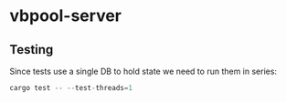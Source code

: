 # vbpool-server

## Testing
Since tests use a single DB to hold state we need to run them in series:
```rust
cargo test -- --test-threads=1
```
